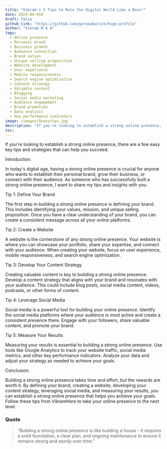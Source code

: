 ```yaml
---
title: "Vikram's 5 Tips to Rule the Digital World Like a Boss!"
date: 2023-04-019
draft: false
github_link: "https://github.com/gurusabarish/hugo-profile"
author: "Vikram M A A"
tags:
  - Online presence
  - Personal brand
  - Business growth
  - Audience connection
  - Brand values
  - Unique selling proposition
  - Website development
  - User experience
  - Mobile responsiveness
  - Search engine optimization
  - Content strategy
  - Valuable content
  - Blogging
  - Social media marketing
  - Audience engagement
  - Brand promotion
  - Data analysis
  - Key performance indicators
image: /images/5easytips.jpg
description: "If you're looking to establish a strong online presence, there are a few easy key tips and strategies that can help you succeed."
toc: 
---
```

If you're looking to establish a strong online presence, there are a few easy key tips and strategies that can help you succeed.
<!--more-->



Introduction:

In today's digital age, having a strong online presence is crucial for anyone who wants to establish their personal brand, grow their business, or connect with their audience. As someone who has successfully built a strong online presence, I want to share my tips and insights with you.

Tip 1: Define Your Brand

The first step in building a strong online presence is defining your brand. This includes identifying your values, mission, and unique selling proposition. Once you have a clear understanding of your brand, you can create a consistent message across all your online platforms.

Tip 2: Create a Website

A website is the cornerstone of any strong online presence. Your website is where you can showcase your portfolio, share your expertise, and connect with your audience. When creating your website, focus on user experience, mobile responsiveness, and search engine optimization.

Tip 3: Develop Your Content Strategy

Creating valuable content is key to building a strong online presence. Develop a content strategy that aligns with your brand and resonates with your audience. This could include blog posts, social media content, videos, podcasts, or other forms of content.

Tip 4: Leverage Social Media

Social media is a powerful tool for building your online presence. Identify the social media platforms where your audience is most active and create a consistent presence there. Engage with your followers, share valuable content, and promote your brand.

Tip 5: Measure Your Results

Measuring your results is essential to building a strong online presence. Use tools like Google Analytics to track your website traffic, social media metrics, and other key performance indicators. Analyze your data and adjust your strategy as needed to achieve your goals.

Conclusion:

Building a strong online presence takes time and effort, but the rewards are worth it. By defining your brand, creating a website, developing your content strategy, leveraging social media, and measuring your results, you can establish a strong online presence that helps you achieve your goals. Follow these tips from VikramHere to take your online presence to the next level.




### Quote


> “Building a strong online presence is like building a house - it requires a solid foundation, a clear plan, and ongoing maintenance to ensure it remains strong and sturdy over time.”</p>


